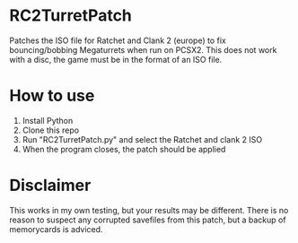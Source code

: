 # RC2TurretPatch
Patches the ISO file for Ratchet and Clank 2 (europe) to fix bouncing/bobbing Megaturrets when run on PCSX2.
This does not work with a disc, the game must be in the format of an ISO file.

# How to use
1. Install Python
2. Clone this repo
3. Run "RC2TurretPatch.py" and select the Ratchet and clank 2 ISO
4. When the program closes, the patch should be applied

# Disclaimer
This works in my own testing, but your results may be different. 
There is no reason to suspect any corrupted savefiles from this patch, but a backup of memorycards is adviced.
